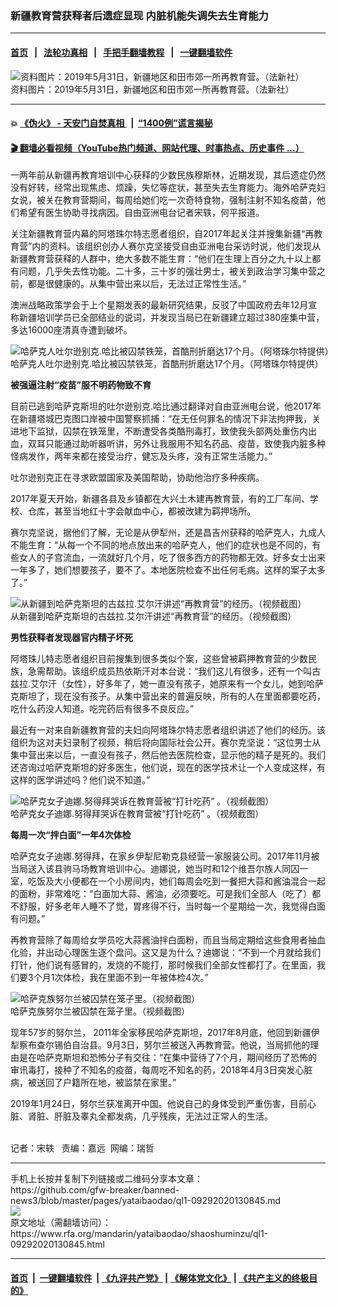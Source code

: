 ### 新疆教育营获释者后遗症显现     内脏机能失调失去生育能力
------------------------

#### [首页](https://github.com/gfw-breaker/banned-news3/blob/master/README.md) &nbsp;&nbsp;|&nbsp;&nbsp; [法轮功真相](https://github.com/begood0513/basic/blob/master/README.md)  &nbsp;&nbsp;|&nbsp;&nbsp; [手把手翻墙教程](https://github.com/gfw-breaker/guides/wiki)  &nbsp;&nbsp;|&nbsp;&nbsp; [一键翻墙软件](https://github.com/gfw-breaker/nogfw/blob/master/README.md)  



<div id="headerimg">
 <img alt="资料图片：2019年5月31日，新疆地区和田市郊一所再教育营。（法新社）" src="https://www.rfa.org/mandarin/yataibaodao/shaoshuminzu/ql2-09262019084115.html/000_1HS4BY.jpg/@@images/f57c12d9-c955-454a-b0eb-a217d178ec3f.jpeg" title="资料图片：2019年5月31日，新疆地区和田市郊一所再教育营。（法新社）"/>
 <div id="headerimgcontents">
  <div id="headerimgcaption">
   <span>
    资料图片：2019年5月31日，新疆地区和田市郊一所再教育营。（法新社）
   </span>
   <!-- zoomattribute -->
  </div>
  <!-- headerimgcaption -->
 </div>
 <!-- headerimagecontents -->
</div>

<hr/>


#### 💥 [《伪火》 - 天安门自焚真相 ](http://158.247.195.190:10000/videos/blog/weihuo.html)&nbsp; |&nbsp; [“1400例”谎言揭秘  ](http://158.247.195.190:10000/videos/blog/jiexi1400.html)

#### [ 🎬  翻墙必看视频（YouTube热门频道、网站代理、时事热点、历史事件 ...）](https://github.com/gfw-breaker/links/blob/master/banned.md)

<div id="storytext">
 <div>
  <div class="slot_header">
  </div>
 </div>
 <p>
 </p>
 <p>
  一两年前从新疆再教育培训中心获释的少数民族穆斯林，近期发现，其后遗症仍然没有好转，经常出现焦虑、烦躁，失忆等症状，甚至失去生育能力。海外哈萨克妇女说，被关在教育营期间，每周给她们吃一次奇特食物，强制注射不知名疫苗，他们希望有医生协助寻找病因。自由亚洲电台记者宋轶，何平报道。
 </p>
 <p>
  关注新疆教育营内幕的阿塔珠尔特志愿者组织，自2017年起关注并搜集新疆“再教育营”内的资料。该组织创办人赛尔克坚接受自由亚洲电台采访时说，他们发现从新疆教育营获释的人群中，绝大多数不能生育：“他们在生理上百分之九十以上都有问题，几乎失去性功能。二十多，三十岁的强壮男士，被关到政治学习集中营之前，都是很健康的。从集中营出来以后，无法过正常性生活。”
 </p>
 <p>
 </p>
 <p>
 </p>
 <p>
  澳洲战略政策学会于上个星期发表的最新研究结果，反驳了中国政府去年12月宣称新疆培训学员已全部结业的说词，并发现当局已在新疆建立超过380座集中营，多达16000座清真寺遭到破坏。
 </p>
 <p>
 </p>
 <p>
  <div class="image-inline captioned" style="width:1224px;">
   <div style="width:1224px;">
    <img alt="哈萨克人吐尔逊别克.哈比被囚禁铁笼，首酷刑折磨达17个月。（阿塔珠尔特提供）" src="https://www.rfa.org/mandarin/yataibaodao/shaoshuminzu/ql1-09292020130845.html/Untitled-1.jpg" title="哈萨克人吐尔逊别克.哈比被囚禁铁笼，首酷刑折磨达17个月。（阿塔珠尔特提供）"/>
   </div>
   <div class="image-caption">
    <span style="width:1224px;">
     哈萨克人吐尔逊别克.哈比被囚禁铁笼，首酷刑折磨达17个月。（阿塔珠尔特提供）
    </span>
    <span class="copyright">
    </span>
   </div>
  </div>
 </p>
 <p>
  <b>
   被强逼注射“疫苗”服不明药物致不育
  </b>
 </p>
 <p>
  目前已逃到哈萨克斯坦的吐尔逊别克.哈比通过翻译对自由亚洲电台说，他2017年在新疆塔城巴克图口岸被中国警察抓捕：“在无任何罪名的情况下非法拘押我，关进地下监狱，囚禁在铁笼里，不断遭受各类酷刑毒打，致使我头部两处重伤内出血，双耳只能通过助听器听讲，另外让我服用不知名药品、疫苗，致使我内脏多种怪病发作，两年来都在接受治疗，健忘及头疼，没有正常生活能力。”
 </p>
 <p>
  吐尔逊别克正在寻求欧盟国家及美国帮助，协助他治疗多种疾病。
 </p>
 <p>
  2017年夏天开始，新疆各县及乡镇都在大兴土木建再教育营，有的工厂车间、学校、仓库，甚至当地红十字会献血中心，都被改建为羁押场所。
 </p>
 <p>
  赛尔克坚说，据他们了解，无论是从伊犁州，还是昌吉州获释的哈萨克人，九成人不能生育：“从每一个不同的地点放出来的哈萨克人，他们的症状也是不同的，有些女人的子宫流血，一流就好几个月，吃了很多西方的药物都无效。好多女士出来一年多了，她们想要孩子，要不了。本地医院检查不出任何毛病。这样的案子太多了。”
 </p>
 <p>
 </p>
 <p>
  <div class="image-inline captioned" style="width:1252px;">
   <div style="width:1252px;">
    <img alt="从新疆到哈萨克斯坦的古兹拉.艾尔汗讲述“再教育营”的经历。（视频截图）" src="https://www.rfa.org/mandarin/yataibaodao/shaoshuminzu/ql1-09292020130845.html/Untitled-2.jpg" title="从新疆到哈萨克斯坦的古兹拉.艾尔汗讲述“再教育营”的经历。（视频截图）"/>
   </div>
   <div class="image-caption">
    <span style="width:1252px;">
     从新疆到哈萨克斯坦的古兹拉.艾尔汗讲述“再教育营”的经历。（视频截图）
    </span>
    <span class="copyright">
    </span>
   </div>
  </div>
 </p>
 <p>
  <b>
   男性获释者发现器官内精子坏死
  </b>
 </p>
 <p>
  阿塔珠儿特志愿者组织目前搜集到很多类似个案，这些曾被羁押教育营的少数民族，急需帮助。该组织成员热依斯汗对本台说：“我们这儿有很多，还有一个叫古兹拉.艾尔汗（女性），好多年了，她一直没有孩子，她原来有一个女儿，她到哈萨克斯坦了，现在没有孩子。从集中营出来的普遍反映，所有的人在里面都要吃药，吃什么药没人知道。吃完药后有很多不良反应。”
 </p>
 <p>
  最近有一对来自新疆教育营的夫妇向阿塔珠尔特志愿者组织讲述了他们的经历。该组织为这对夫妇录制了视频，稍后将向国际社会公开。赛尔克坚说：“这位男士从集中营出来以后，一直没有孩子，然后他去医院检查，显示他的精子是死的。我们还咨询过哈萨克斯坦的好多医生，他们说，现在的医学技术让一个人变成这样，有这样的医学讲述吗？他们说不知道。”
 </p>
 <p>
 </p>
 <p>
  <div class="image-inline captioned" style="width:1010px;">
   <div style="width:1010px;">
    <img alt="哈萨克女子迪娜.努得拜哭诉在教育营被“打针吃药” 。（视频截图）" src="https://www.rfa.org/mandarin/yataibaodao/shaoshuminzu/ql1-09292020130845.html/Untitled-3.jpg" title="哈萨克女子迪娜.努得拜哭诉在教育营被“打针吃药” 。（视频截图）"/>
   </div>
   <div class="image-caption">
    <span style="width:1010px;">
     哈萨克女子迪娜.努得拜哭诉在教育营被“打针吃药” 。（视频截图）
    </span>
    <span class="copyright">
    </span>
   </div>
  </div>
 </p>
 <p>
  <b>
   每周一次“拌白面”一年4次体检
  </b>
 </p>
 <p>
  哈萨克女子迪娜.努得拜，在家乡伊犁尼勒克县经营一家服装公司。2017年11月被当局送入该县驹马场教育培训中心。迪娜说，她当时和12个维吾尔族人同囚一室，吃饭及大小便都在一个小房间内，她们每周会吃到一餐把大蒜和酱油混合一起的面粉，非常难吃：“白面加大蒜、酱油，必须要吃。可是我们全部人（吃了）都不舒服，好多老年人睡不了觉，胃疼得不行，当时每一个星期给一次，我觉得白面有问题。”
 </p>
 <p>
  再教育营除了每周给女学员吃大蒜酱油拌白面粉，而且当局定期给这些食用者抽血化验，并出动心理医生逐个盘问。这又是为什么？迪娜说：“不到一个月就给我们打针，他们说有感冒的，发烧的不能打，那时候我们全部女性都打了。在里面，我们要3个月1次体检，我在里面不到一年被体检4次。”
 </p>
 <p>
 </p>
 <p>
  <div class="image-inline captioned" style="width:1252px;">
   <div style="width:1252px;">
    <img alt="哈萨克族努尔兰被囚禁在笼子里。（视频截图）" src="https://www.rfa.org/mandarin/yataibaodao/shaoshuminzu/ql1-09292020130845.html/Untitled-4.jpg" title="哈萨克族努尔兰被囚禁在笼子里。（视频截图）"/>
   </div>
   <div class="image-caption">
    <span style="width:1252px;">
     哈萨克族努尔兰被囚禁在笼子里。（视频截图）
    </span>
    <span class="copyright">
    </span>
   </div>
  </div>
 </p>
 <p>
  现年57岁的努尔兰， 2011年全家移民哈萨克斯坦，2017年8月底，他回到新疆伊犁察布查尔锡伯自治县。9月3日，努尔兰被送入再教育营。他说，当局抓他的理由是在哈萨克斯坦和恐怖分子有交往：“在集中营待了7个月，期间经历了恐怖的审讯毒打，接种了不知名的疫苗，每周吃不知名的药，2018年4月3日突发心脏病，被送回了户籍所在地，被监禁在家里。”
 </p>
 <p>
  2019年1月24日，努尔兰获准离开中国。他说自己的身体受到严重伤害，目前心脏、肾脏、肝脏及睾丸全都发病，几乎残疾，无法过正常人的生活。
  <br/>
  <br/>
 </p>
 <p>
  记者：宋轶   责编：嘉远  网编：瑞哲
 </p>
</div>

<hr/>
手机上长按并复制下列链接或二维码分享本文章：<br/>
https://github.com/gfw-breaker/banned-news3/blob/master/pages/yataibaodao/ql1-09292020130845.md <br/>
<a href='https://github.com/gfw-breaker/banned-news3/blob/master/pages/yataibaodao/ql1-09292020130845.md'><img src='https://github.com/gfw-breaker/banned-news3/blob/master/pages/yataibaodao/ql1-09292020130845.md.png'/></a> <br/>
原文地址（需翻墙访问）：https://www.rfa.org/mandarin/yataibaodao/shaoshuminzu/ql1-09292020130845.html


------------------------
#### [首页](https://github.com/gfw-breaker/banned-news3/blob/master/README.md) &nbsp;|&nbsp; [一键翻墙软件](https://github.com/gfw-breaker/nogfw/blob/master/README.md) &nbsp;| [《九评共产党》](https://github.com/gfw-breaker/9ping.md/blob/master/README.md#九评之一评共产党是什么) | [《解体党文化》](https://github.com/gfw-breaker/jtdwh.md/blob/master/README.md) | [《共产主义的终极目的》](https://github.com/gfw-breaker/gczydzjmd.md/blob/master/README.md)


<img src='http://gfw-breaker.win/banned-news3/pages/yataibaodao/ql1-09292020130845.md' width='0px' height='0px'/>